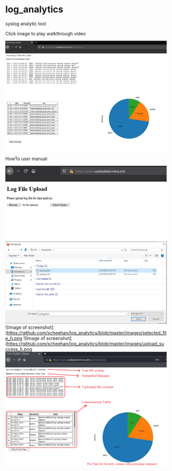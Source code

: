 # log_analytics
syslog analytic tool

Click image to play walkthrough video

[![Watch the video](https://github.com/scheehan/log_analytics/blob/master/tmp/win_ui_output.png)](https://youtu.be/WKhBria18cM)

HowTo user manual


![Image of screenshot](https://github.com/scheehan/log_analytics/blob/master/images/UI_upload.png)
![Image of screenshot](https://github.com/scheehan/log_analytics/blob/master/images/browse_file.png)
![Image of screenshot](https://github.com/scheehan/log_analytics/blob/master/images/selected_file_h.png
![Image of screenshot](https://github.com/scheehan/log_analytics/blob/master/images/upload_success_h.png
![Image of screenshot](https://github.com/scheehan/log_analytics/blob/master/images/linux_ui_output_exp.png)


